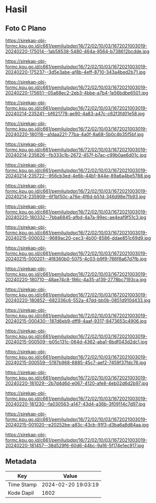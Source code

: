 # Hasil

## Foto C Plano

https://sirekap-obj-formc.kpu.go.id/c661/pemilu/pdpr/16/72/02/10/03/1672021003019-20240220-175014--1ab58538-5480-464a-8564-b738612bcdde.jpg

https://sirekap-obj-formc.kpu.go.id/c661/pemilu/pdpr/16/72/02/10/03/1672021003019-20240220-175237--3d5e3abe-af8b-4eff-8710-343a4bed2b71.jpg

https://sirekap-obj-formc.kpu.go.id/c661/pemilu/pdpr/16/72/02/10/03/1672021003019-20240220-175651--05a68ec2-2eb3-4bbe-a7b4-1e56bdbe6501.jpg

https://sirekap-obj-formc.kpu.go.id/c661/pemilu/pdpr/16/72/02/10/03/1672021003019-20240214-235241--bf621778-ae90-4a83-a47c-c62f3fd01e58.jpg

https://sirekap-obj-formc.kpu.go.id/c661/pemilu/pdpr/16/72/02/10/03/1672021003019-20240220-180116--a1daa221-77ba-4a0f-8a68-5b0c4b35f5bf.jpg

https://sirekap-obj-formc.kpu.go.id/c661/pemilu/pdpr/16/72/02/10/03/1672021003019-20240214-235626--fb333c1b-2672-457f-b7ac-c99b0ae6d01c.jpg

https://sirekap-obj-formc.kpu.go.id/c661/pemilu/pdpr/16/72/02/10/03/1672021003019-20240214-235722--956cb3ed-4e6b-44b1-844e-89a6a4be5788.jpg

https://sirekap-obj-formc.kpu.go.id/c661/pemilu/pdpr/16/72/02/10/03/1672021003019-20240214-235909--6f1bf50c-a76e-4f6d-b51d-346d98e7fb93.jpg

https://sirekap-obj-formc.kpu.go.id/c661/pemilu/pdpr/16/72/02/10/03/1672021003019-20240220-180332--7bba6845-afbd-4a7a-99ec-ae4eaf9f51c3.jpg

https://sirekap-obj-formc.kpu.go.id/c661/pemilu/pdpr/16/72/02/10/03/1672021003019-20240215-000032--9689ac20-cec3-4b00-8586-ddae851c69d9.jpg

https://sirekap-obj-formc.kpu.go.id/c661/pemilu/pdpr/16/72/02/10/03/1672021003019-20240215-000201--4f8360b0-5075-4c03-b9f9-766f8a67d7fb.jpg

https://sirekap-obj-formc.kpu.go.id/c661/pemilu/pdpr/16/72/02/10/03/1672021003019-20240220-180710--48ae74c8-186c-4a35-a139-2778bc7193ca.jpg

https://sirekap-obj-formc.kpu.go.id/c661/pemilu/pdpr/16/72/02/10/03/1672021003019-20240220-180852--682336c6-552a-47dd-bb0b-0851d910d433.jpg

https://sirekap-obj-formc.kpu.go.id/c661/pemilu/pdpr/16/72/02/10/03/1672021003019-20240215-000430--187d6eb9-dff8-4aaf-9317-8473653c4906.jpg

https://sirekap-obj-formc.kpu.go.id/c661/pemilu/pdpr/16/72/02/10/03/1672021003019-20240215-000509--b05c131c-064d-4362-aba1-6bdf043d2dc1.jpg

https://sirekap-obj-formc.kpu.go.id/c661/pemilu/pdpr/16/72/02/10/03/1672021003019-20240215-000559--5197b968-6885-45c7-aef2-7459f37fdc76.jpg

https://sirekap-obj-formc.kpu.go.id/c661/pemilu/pdpr/16/72/02/10/03/1672021003019-20240220-181029--2b7d4d6d-e067-4120-afe8-4eb02d6d2b97.jpg

https://sirekap-obj-formc.kpu.go.id/c661/pemilu/pdpr/16/72/02/10/03/1672021003019-20240220-181230--fa030563-a147-43d4-a36b-3f09114c7d97.jpg

https://sirekap-obj-formc.kpu.go.id/c661/pemilu/pdpr/16/72/02/10/03/1672021003019-20240215-001020--e20252be-a83c-43cb-91f3-d3ba6a8d84aa.jpg

https://sirekap-obj-formc.kpu.go.id/c661/pemilu/pdpr/16/72/02/10/03/1672021003019-20240220-181457--38d529f6-60d6-44bc-9a16-5f174e1ec917.jpg


## Metadata

| Key        | Value               |
| ---------- | ------------------- |
| Time Stamp | 2024-02-20 19:03:19 |
| Kode Dapil | 1602                |



